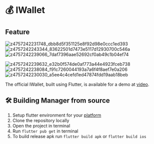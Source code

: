 # 💰 IWallet

## Feature

![z4757242231748_dbb8d5f351125e8f92d98e0ccc1ed393](https://github.com/Gallypro1234567/iwallet/assets/46000647/be1e6796-41b0-4f3e-bd4c-27ea1e7c3da5)
![z4757242243344_83622501d7473e5117d12930700c546a](https://github.com/Gallypro1234567/iwallet/assets/46000647/d0a5a39c-5a94-4b1b-ae03-8cd527aff8f4)
![z4757242239066_7daf7396aae52692cf0ab49c1b04ef74](https://github.com/Gallypro1234567/iwallet/assets/46000647/e9e12fa9-6a3b-4fb9-b3aa-058197ffe812)

![z4757242239632_e32b0f574de0af773a44e4923fceb738](https://github.com/Gallypro1234567/iwallet/assets/46000647/eb5ea1c3-61a1-40e0-933c-71bc989aece0)
![z4757242238084_f91c7260044193a7a6f4f8aef7e0a206](https://github.com/Gallypro1234567/iwallet/assets/46000647/b0694e2c-fe59-49c2-a520-e50bd0bc1be2)
![z4757242230030_a5ee4c4cefd1ed47874fdd19aab18beb](https://github.com/Gallypro1234567/iwallet/assets/46000647/aa05ed3d-ab72-4c85-96ca-be6ce39a4348) 

The official IWallet, built using Flutter, is available for a demo at [video](https://youtu.be/jnnWm8VtPmw).

## 🛠️ Building Manager from source
1. Setup flutter environment for your [platform](https://docs.flutter.dev/get-started/install)
2. Clone the repository locally
3. Open the project in terminal
4. Run `flutter pub get` in terminal
6. To build release apk run `flutter build apk` or `flutter build ios`

